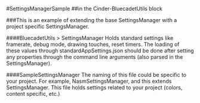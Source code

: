 #SettingsManagerSample 
##in the Cinder-BluecadetUtils block

###This is an example of extending the base SettingsManager with a project specific SettingsManager. 

####BluecadetUtils > SettingsManager
Holds standard settings like framerate, debug mode, drawing touches, reset timers. The loading of these values through standardAppSettings.json should be done after setting any properties through the command line arguments (also parsed in the SettingsManager).

####SampleSettingsManager
The naming of this file could be specific to your project. For example, NasmSettingsManager, and this extends SettingsManager. This file holds settings related to your project (colors, content specific, etc.)